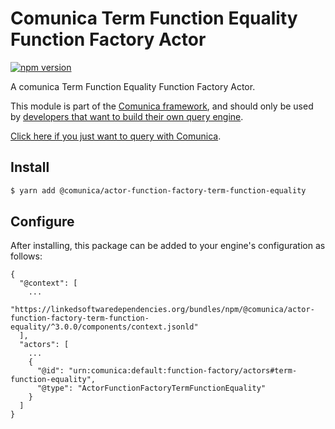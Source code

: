 # Comunica Term Function Equality Function Factory Actor

[![npm version](https://badge.fury.io/js/%40comunica%2Factor-function-factory-term-function-equality.svg)](https://www.npmjs.com/package/@comunica/actor-function-factory-term-function-equality)

A comunica Term Function Equality Function Factory Actor.

This module is part of the [Comunica framework](https://github.com/comunica/comunica),
and should only be used by [developers that want to build their own query engine](https://comunica.dev/docs/modify/).

[Click here if you just want to query with Comunica](https://comunica.dev/docs/query/).

## Install

```bash
$ yarn add @comunica/actor-function-factory-term-function-equality
```

## Configure

After installing, this package can be added to your engine's configuration as follows:
```text
{
  "@context": [
    ...
    "https://linkedsoftwaredependencies.org/bundles/npm/@comunica/actor-function-factory-term-function-equality/^3.0.0/components/context.jsonld"
  ],
  "actors": [
    ...
    {
      "@id": "urn:comunica:default:function-factory/actors#term-function-equality",
      "@type": "ActorFunctionFactoryTermFunctionEquality"
    }
  ]
}
```

